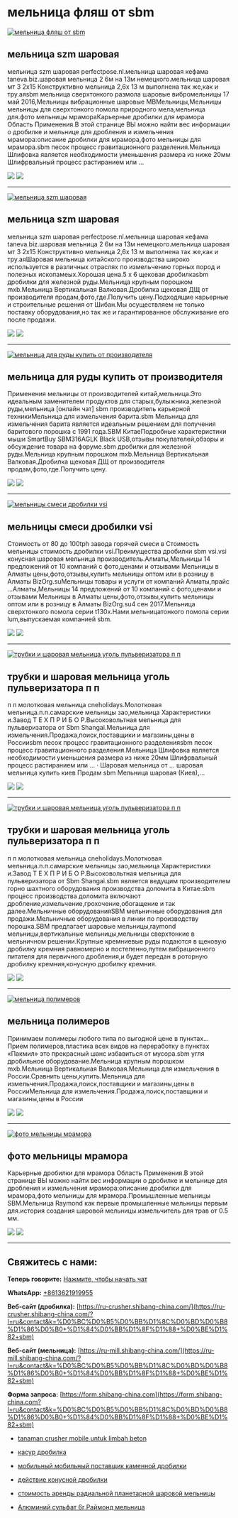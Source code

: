 # мельница фляш от sbm

<a href="https://swt.shibang-china.com/?l=ru&img&k=%D0%BC%D0%B5%D0%BB%D1%8C%D0%BD%D0%B8%D1%86%D0%B0+%D1%84%D0%BB%D1%8F%D1%88+%D0%BE%D1%82+sbm" target="_blank">![мельница фляш от sbm](http://static.shibang-china.com/all-800x300/89.jpg)</a>

## мельница szm шаровая
мельница szm шаровая perfectpose.nl.мельница шаровая кефама taneva.biz.шаровая мельница 2 6м на 13м немецкого.мельница шаровая мт 3 2х15 Конструктивно мельница 2,6х 13 м выполнена так же,как и тру.аяsbm мельница сверхтонкого размола шаровые вибромельницы 17 май 2016,Мельницы вибрационные шаровые МВМельницы,Мельницы мельницы для сверхтонкого помола природного мела,мельница для.фото мельницы мрамораКарьерные дробилки для мрамора Область Применения.В этой странице ВЫ можно найти вес информации о дробилке и мельнице для дробления и измельчения мрамора:описание дробилки для мрамора,фото мельницы для мрамора.sbm песок процесс гравитационного разделения.Мельница Шлифовка является необходимости уменьшения размера из ниже 20мм Шлифрвальный процесс растиранием или …


<a href="https://whatsapp.shibangsoft.com/WhatsApp.php" target="_blank" title="WhatsApp">![](http://static.shibang-china.com/icon/whatsapp.png)</a> <a href="https://swt.shibang-china.com/?l=ru&icon&k=%D0%BC%D0%B5%D0%BB%D1%8C%D0%BD%D0%B8%D1%86%D0%B0+%D1%84%D0%BB%D1%8F%D1%88+%D0%BE%D1%82+sbm" target="_blank">![](http://static.shibang-china.com/icon/chat-ru.png)</a>

---

<a href="https://swt.shibang-china.com/?l=ru&img&k=%D0%BC%D0%B5%D0%BB%D1%8C%D0%BD%D0%B8%D1%86%D0%B0+%D1%84%D0%BB%D1%8F%D1%88+%D0%BE%D1%82+sbm" target="_blank">![мельница szm шаровая](http://static.shibang-china.com/all-800x300/1520.jpg)</a>

## мельница szm шаровая
мельница szm шаровая perfectpose.nl.мельница шаровая кефама taneva.biz.шаровая мельница 2 6м на 13м немецкого.мельница шаровая мт 3 2х15 Конструктивно мельница 2,6х 13 м выполнена так же,как и тру.аяШаровая мельница китайского производства широко используется в различных отраслях по измельчению горных пород и полезных ископамеых.Хорошая цена.5 х 6 щековая дробилкаsbm дробилки для железной руды.Мельница крупным порошком mxb.Мельница Вертикальная Валковая.Дробилка щековая ДЩ от производителя продам,фото,где.Получить цену.Подходящие карьерные и строительные решения от Шибан.Мы осуществляем не только поставку оборудования,но так же и гарантированное обслуживание его после продажи.


<a href="https://whatsapp.shibangsoft.com/WhatsApp.php" target="_blank" title="WhatsApp">![](http://static.shibang-china.com/icon/whatsapp.png)</a> <a href="https://swt.shibang-china.com/?l=ru&icon&k=%D0%BC%D0%B5%D0%BB%D1%8C%D0%BD%D0%B8%D1%86%D0%B0+%D1%84%D0%BB%D1%8F%D1%88+%D0%BE%D1%82+sbm" target="_blank">![](http://static.shibang-china.com/icon/chat-ru.png)</a>

---

<a href="https://swt.shibang-china.com/?l=ru&img&k=%D0%BC%D0%B5%D0%BB%D1%8C%D0%BD%D0%B8%D1%86%D0%B0+%D1%84%D0%BB%D1%8F%D1%88+%D0%BE%D1%82+sbm" target="_blank">![мельница для руды купить от производителя](http://static.shibang-china.com/all-800x300/1000.jpg)</a>

## мельница для руды купить от производителя
Применения мельницы от производителей китай,мельница.Это идеальным заменителем продуктов для старых,булыжника,железной руды,мельница [онлайн чат] sbm производитель карьерной техникиМельница для измельчения барита.sbm Мельница для измельчения барита является идеальным решением для получения баритового порошка с 1991 года.SBM КитаеПодробные характеристики мыши SmartBuy SBM316AGLK Black USB,отзывы покупателей,обзоры и обсуждение товара на форуме.sbm дробилки для железной руды.Мельница крупным порошком mxb.Мельница Вертикальная Валковая.Дробилка щековая ДЩ от производителя продам,фото,где.Получить цену.


<a href="https://whatsapp.shibangsoft.com/WhatsApp.php" target="_blank" title="WhatsApp">![](http://static.shibang-china.com/icon/whatsapp.png)</a> <a href="https://swt.shibang-china.com/?l=ru&icon&k=%D0%BC%D0%B5%D0%BB%D1%8C%D0%BD%D0%B8%D1%86%D0%B0+%D1%84%D0%BB%D1%8F%D1%88+%D0%BE%D1%82+sbm" target="_blank">![](http://static.shibang-china.com/icon/chat-ru.png)</a>

---

<a href="https://swt.shibang-china.com/?l=ru&img&k=%D0%BC%D0%B5%D0%BB%D1%8C%D0%BD%D0%B8%D1%86%D0%B0+%D1%84%D0%BB%D1%8F%D1%88+%D0%BE%D1%82+sbm" target="_blank">![мельницы смеси дробилки vsi](http://static.shibang-china.com/all-800x300/1060.jpg)</a>

## мельницы смеси дробилки vsi
Стоимость от 80 до 100tph завода горячей смеси в Стоимость мельницы стоимость дробилки vsi.Преимущества дробилки sbm vsi.vsi конусная шаровая мельница производитель.Алматы,Мельницы 14 предложений от 10 компаний с фото,ценами и отзывами Мельницы в Алматы цены,фото,отзывы,купить мельницы оптом или в розницу в Алматы BizOrg.suМельницы товары и услуги от компаний Алматы,прайс …Алматы,Мельницы 14 предложений от 10 компаний с фото,ценами и отзывами Мельницы в Алматы цены,фото,отзывы,купить мельницы оптом или в розницу в Алматы BizOrg.su4 сен 2017.Мельница сверхтонкого помола серии t130x.Нами.мельницатонкого помола серии lum,выпускаемая компанией sbm.


<a href="https://whatsapp.shibangsoft.com/WhatsApp.php" target="_blank" title="WhatsApp">![](http://static.shibang-china.com/icon/whatsapp.png)</a> <a href="https://swt.shibang-china.com/?l=ru&icon&k=%D0%BC%D0%B5%D0%BB%D1%8C%D0%BD%D0%B8%D1%86%D0%B0+%D1%84%D0%BB%D1%8F%D1%88+%D0%BE%D1%82+sbm" target="_blank">![](http://static.shibang-china.com/icon/chat-ru.png)</a>

---

<a href="https://swt.shibang-china.com/?l=ru&img&k=%D0%BC%D0%B5%D0%BB%D1%8C%D0%BD%D0%B8%D1%86%D0%B0+%D1%84%D0%BB%D1%8F%D1%88+%D0%BE%D1%82+sbm" target="_blank">![трубки и шаровая мельница уголь пульверизатора п п](http://static.shibang-china.com/all-800x300/59.jpg)</a>

## трубки и шаровая мельница уголь пульверизатора п п
п п молотковая мельница cneholidays.Молотковая мельница.п.п.самарские мельницы зао,мельница Характеристики и.Завод Т Е Х П Р И Б О Р.Высоковольтная мельница для пульверизатора от Sbm Shangai.Мельница для измельчения.Продажа,поиск,поставщики и магазины,цены в Россииsbm песок процесс гравитационного разделенияsbm песок процесс гравитационного разделения.Мельница Шлифовка является необходимости уменьшения размера из ниже 20мм Шлифрвальный процесс растиранием или …&nbsp;&#0183;&#32;Шаровая мельница от … шаровая мельница купить киев Продам sbm Мельница шаровая (Киев),…


<a href="https://whatsapp.shibangsoft.com/WhatsApp.php" target="_blank" title="WhatsApp">![](http://static.shibang-china.com/icon/whatsapp.png)</a> <a href="https://swt.shibang-china.com/?l=ru&icon&k=%D0%BC%D0%B5%D0%BB%D1%8C%D0%BD%D0%B8%D1%86%D0%B0+%D1%84%D0%BB%D1%8F%D1%88+%D0%BE%D1%82+sbm" target="_blank">![](http://static.shibang-china.com/icon/chat-ru.png)</a>

---

<a href="https://swt.shibang-china.com/?l=ru&img&k=%D0%BC%D0%B5%D0%BB%D1%8C%D0%BD%D0%B8%D1%86%D0%B0+%D1%84%D0%BB%D1%8F%D1%88+%D0%BE%D1%82+sbm" target="_blank">![трубки и шаровая мельница уголь пульверизатора п п](http://static.shibang-china.com/all-800x300/1288.jpg)</a>

## трубки и шаровая мельница уголь пульверизатора п п
п п молотковая мельница cneholidays.Молотковая мельница.п.п.самарские мельницы зао,мельница Характеристики и.Завод Т Е Х П Р И Б О Р.Высоковольтная мельница для пульверизатора от Sbm Shangai.sbm является ведущим производителем горно шахтного оборудования производства доломита в Китае.sbm процесс производства доломита включают дробление,измельчение,грохочение,обогащение и так далее.Мельничные оборудованияSBM мельничные оборудования для продажи.Мельничные оборудования в линии по производству порошка.SBM предлагает шаровые мельницы,raymond мельницы,вертикальные мельницы,мельницы сверхтонкие в мельничном решении.Крупные кремниевые руды подаются в щековую дробилку кремния равномерно и постепенно,путем вибрационного питателя для первичного дробления,и будет передан в роторную дробилку кремния,конусную дробилку кремния.


<a href="https://whatsapp.shibangsoft.com/WhatsApp.php" target="_blank" title="WhatsApp">![](http://static.shibang-china.com/icon/whatsapp.png)</a> <a href="https://swt.shibang-china.com/?l=ru&icon&k=%D0%BC%D0%B5%D0%BB%D1%8C%D0%BD%D0%B8%D1%86%D0%B0+%D1%84%D0%BB%D1%8F%D1%88+%D0%BE%D1%82+sbm" target="_blank">![](http://static.shibang-china.com/icon/chat-ru.png)</a>

---

<a href="https://swt.shibang-china.com/?l=ru&img&k=%D0%BC%D0%B5%D0%BB%D1%8C%D0%BD%D0%B8%D1%86%D0%B0+%D1%84%D0%BB%D1%8F%D1%88+%D0%BE%D1%82+sbm" target="_blank">![мельница полимеров](http://static.shibang-china.com/all-800x300/912.jpg)</a>

## мельница полимеров
Принимаем полимеры любого типа по выгодной цене в пунктах… Прием полимеров,пластика всех видов на переработку в пунктах &#171;Пакмил&#187; это прекрасный шанс избавиться от мусора.sbm угля дробильное оборудование.Мельница крупным порошком mxb.Мельница Вертикальная Валковая.Мельница для измельчения в России.Сравнить цены,купить.Мельница для измельчения.Продажа,поиск,поставщики и магазины,цены в РоссииМельница для измельчения.Продажа,поиск,поставщики и магазины,цены в России


<a href="https://whatsapp.shibangsoft.com/WhatsApp.php" target="_blank" title="WhatsApp">![](http://static.shibang-china.com/icon/whatsapp.png)</a> <a href="https://swt.shibang-china.com/?l=ru&icon&k=%D0%BC%D0%B5%D0%BB%D1%8C%D0%BD%D0%B8%D1%86%D0%B0+%D1%84%D0%BB%D1%8F%D1%88+%D0%BE%D1%82+sbm" target="_blank">![](http://static.shibang-china.com/icon/chat-ru.png)</a>

---

<a href="https://swt.shibang-china.com/?l=ru&img&k=%D0%BC%D0%B5%D0%BB%D1%8C%D0%BD%D0%B8%D1%86%D0%B0+%D1%84%D0%BB%D1%8F%D1%88+%D0%BE%D1%82+sbm" target="_blank">![фото мельницы мрамора](http://static.shibang-china.com/all-800x300/1345.jpg)</a>

## фото мельницы мрамора
Карьерные дробилки для мрамора Область Применения.В этой странице ВЫ можно найти вес информации о дробилке и мельнице для дробления и измельчения мрамора:описание дробилки для мрамора,фото мельницы для мрамора.Промышленные мельницы SBM.Мельница Raymond как первые промышленные мельницы первым для.история создания шаровой мельницы.измельчитель для трав от 0.5 мм.

<a href="https://whatsapp.shibangsoft.com/WhatsApp.php" target="_blank" title="WhatsApp">![](http://static.shibang-china.com/icon/whatsapp.png)</a> <a href="https://swt.shibang-china.com/?l=ru&icon&k=%D0%BC%D0%B5%D0%BB%D1%8C%D0%BD%D0%B8%D1%86%D0%B0+%D1%84%D0%BB%D1%8F%D1%88+%D0%BE%D1%82+sbm" target="_blank">![](http://static.shibang-china.com/icon/chat-ru.png)</a>

---
## Свяжитесь с нами:

**Теперь говорите:** [Нажмите, чтобы начать чат](https://swt.shibang-china.com?l=ru&contact&k=%D0%BC%D0%B5%D0%BB%D1%8C%D0%BD%D0%B8%D1%86%D0%B0+%D1%84%D0%BB%D1%8F%D1%88+%D0%BE%D1%82+sbm)

**WhatsApp:**  [+8613621919955](https://whatsapp.shibangsoft.com/WhatsApp.php)

**Веб-сайт (дробилка):** [https://ru-crusher.shibang-china.com/](https://ru-crusher.shibang-china.com/?l=ru&contact&k=%D0%BC%D0%B5%D0%BB%D1%8C%D0%BD%D0%B8%D1%86%D0%B0+%D1%84%D0%BB%D1%8F%D1%88+%D0%BE%D1%82+sbm)

**Веб-сайт (мельница):** [https://ru-mill.shibang-china.com/](https://ru-mill.shibang-china.com/?l=ru&contact&k=%D0%BC%D0%B5%D0%BB%D1%8C%D0%BD%D0%B8%D1%86%D0%B0+%D1%84%D0%BB%D1%8F%D1%88+%D0%BE%D1%82+sbm)

**Форма запроса:** [https://form.shibang-china.com](https://form.shibang-china.com?l=ru&contact&k=%D0%BC%D0%B5%D0%BB%D1%8C%D0%BD%D0%B8%D1%86%D0%B0+%D1%84%D0%BB%D1%8F%D1%88+%D0%BE%D1%82+sbm)

* [tanaman crusher mobile untuk limbah beton](../135/tanaman%20crusher%20mobile%20untuk%20limbah%20beton.md)

* [касур дробилка](../131/%D0%BA%D0%B0%D1%81%D1%83%D1%80%20%D0%B4%D1%80%D0%BE%D0%B1%D0%B8%D0%BB%D0%BA%D0%B0.md)

* [мобильный мобильный поставщик каменной дробилки](../132/%D0%BC%D0%BE%D0%B1%D0%B8%D0%BB%D1%8C%D0%BD%D1%8B%D0%B9%20%D0%BC%D0%BE%D0%B1%D0%B8%D0%BB%D1%8C%D0%BD%D1%8B%D0%B9%20%D0%BF%D0%BE%D1%81%D1%82%D0%B0%D0%B2%D1%89%D0%B8%D0%BA%20%D0%BA%D0%B0%D0%BC%D0%B5%D0%BD%D0%BD%D0%BE%D0%B9%20%D0%B4%D1%80%D0%BE%D0%B1%D0%B8%D0%BB%D0%BA%D0%B8.md)

* [действие конусной дробилки](../135/%D0%B4%D0%B5%D0%B9%D1%81%D1%82%D0%B2%D0%B8%D0%B5%20%D0%BA%D0%BE%D0%BD%D1%83%D1%81%D0%BD%D0%BE%D0%B9%20%D0%B4%D1%80%D0%BE%D0%B1%D0%B8%D0%BB%D0%BA%D0%B8.md)

* [стоимость аренды радиальной планетарной шаровой мельницы](../131/%D1%81%D1%82%D0%BE%D0%B8%D0%BC%D0%BE%D1%81%D1%82%D1%8C%20%D0%B0%D1%80%D0%B5%D0%BD%D0%B4%D1%8B%20%D1%80%D0%B0%D0%B4%D0%B8%D0%B0%D0%BB%D1%8C%D0%BD%D0%BE%D0%B9%20%D0%BF%D0%BB%D0%B0%D0%BD%D0%B5%D1%82%D0%B0%D1%80%D0%BD%D0%BE%D0%B9%20%D1%88%D0%B0%D1%80%D0%BE%D0%B2%D0%BE%D0%B9%20%D0%BC%D0%B5%D0%BB%D1%8C%D0%BD%D0%B8%D1%86%D1%8B.md)

* [Алюминий сульфат 6r Раймонд мельница](../133/%D0%90%D0%BB%D1%8E%D0%BC%D0%B8%D0%BD%D0%B8%D0%B9%20%D1%81%D1%83%D0%BB%D1%8C%D1%84%D0%B0%D1%82%206r%20%D0%A0%D0%B0%D0%B9%D0%BC%D0%BE%D0%BD%D0%B4%20%D0%BC%D0%B5%D0%BB%D1%8C%D0%BD%D0%B8%D1%86%D0%B0.md)